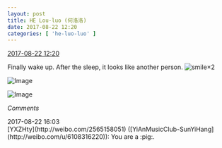 ```yaml
---
layout: post
title: HE Lou-luo (何洛洛)
date: 2017-08-22 12:20
categories: [ 'he-luo-luo' ]
---
```


<div class="weibo-info">
  <a href="http://weibo.com/6117570574/Fig9vcEwI">2017-08-22 12:20</a>
</div>

Finally wake up. After the sleep, it looks like another person. ![smile](http://img.t.sinajs.cn/t4/appstyle/expression/ext/normal/5c/huanglianwx_org.gif)×2

<!-- more -->

![Image](http://wx3.sinaimg.cn/mw690/006G0Hz8ly1fisdrhsdrbj30zk0k07dp.jpg)

![Image](http://wx2.sinaimg.cn/mw690/006G0Hz8ly1fisdrhd94mj30k00zk49a.jpg)

*Comments*

<div class="weibo-info">2017-08-22 16:03</div>
[YXZHty](http://weibo.com/2565158051) ([YiAnMusicClub-SunYiHang](http://weibo.com/u/6108316220)): You are a :pig:.
